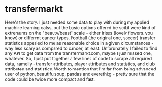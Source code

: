 # transfermarkt

Here's the story. I just needed some data to play with during my applied machine learning calss, but the basic options offered be scikit were kind of extremums on the "beauty/beast" scale - either irises (lovely flowers, you know) or different cancer types. Football (the original one, soccer) transfer statistics appealed to me as reasonable choice in a given circumstances - way less scary as compared to cancer, at least. Unforunatelly I failed to find  any API to get data from the transfermarkt.com, maybe I just missed one, whatever. So, I just put together a few lines of code to scrape all required data, namelly - transfer attributes, player attributes and statistics, and club attributes and statistics. Worth to mention that I'm far from being advanced user of python, beautifulsoup, pandas and everethitg - pretty sure that the code could be twice more compact and fast.
